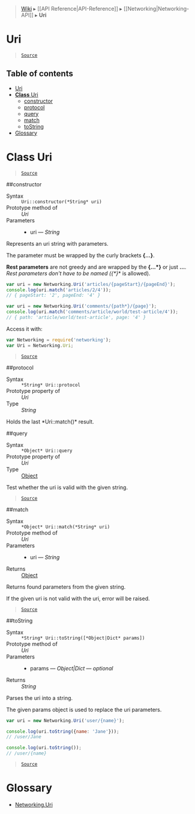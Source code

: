 > [Wiki](Home) ▸ [[API Reference|API-Reference]] ▸ [[Networking|Networking-API]] ▸ **Uri**

# Uri

> [`Source`](/Neft-io/neft/blob/e79ebc2b61607e795a53c22d1577605addf00689/src/networking/uri.litcoffee#uri)

## Table of contents
* [Uri](#uri)
* [**Class** Uri](#class-uri)
  * [constructor](#constructor)
  * [protocol](#protocol)
  * [query](#query)
  * [match](#match)
  * [toString](#tostring)
* [Glossary](#glossary)

# **Class** Uri

> [`Source`](/Neft-io/neft/blob/e79ebc2b61607e795a53c22d1577605addf00689/src/networking/uri.litcoffee#class-uri)

##constructor
<dl><dt>Syntax</dt><dd><code>Uri::constructor(&#x2A;String&#x2A; uri)</code></dd><dt>Prototype method of</dt><dd><i>Uri</i></dd><dt>Parameters</dt><dd><ul><li>uri — <i>String</i></li></ul></dd></dl>
Represents an uri string with parameters.

The parameter must be wrapped by the curly brackets **{…}**.

**Rest parameters** are not greedy and are wrapped by the **{…*}** or just **…***.
Rest parameters don't have to be named (**{*}** is allowed).

```javascript
var uri = new Networking.Uri('articles/{pageStart}/{pageEnd}');
console.log(uri.match('articles/2/4'));
// { pageStart: '2', pageEnd: '4' }

var uri = new Networking.Uri('comments/{path*}/{page}');
console.log(uri.match('comments/article/world/test-article/4'));
// { path: 'article/world/test-article', page: '4' }
```

Access it with:
```javascript
var Networking = require('networking');
var Uri = Networking.Uri;
```

> [`Source`](/Neft-io/neft/blob/e79ebc2b61607e795a53c22d1577605addf00689/src/networking/uri.litcoffee#constructor)

##protocol
<dl><dt>Syntax</dt><dd><code>&#x2A;String&#x2A; Uri::protocol</code></dd><dt>Prototype property of</dt><dd><i>Uri</i></dd><dt>Type</dt><dd><i>String</i></dd></dl>
Holds the last *Uri::match()* result.

##query
<dl><dt>Syntax</dt><dd><code>&#x2A;Object&#x2A; Uri::query</code></dd><dt>Prototype property of</dt><dd><i>Uri</i></dd><dt>Type</dt><dd><a href="/Neft-io/neft/wiki/Utils-API#isobject">Object</a></dd></dl>
Test whether the uri is valid with the given string.

> [`Source`](/Neft-io/neft/blob/e79ebc2b61607e795a53c22d1577605addf00689/src/networking/uri.litcoffee#query)

##match
<dl><dt>Syntax</dt><dd><code>&#x2A;Object&#x2A; Uri::match(&#x2A;String&#x2A; uri)</code></dd><dt>Prototype method of</dt><dd><i>Uri</i></dd><dt>Parameters</dt><dd><ul><li>uri — <i>String</i></li></ul></dd><dt>Returns</dt><dd><a href="/Neft-io/neft/wiki/Utils-API#isobject">Object</a></dd></dl>
Returns found parameters from the given string.

If the given uri is not valid with the uri, error will be raised.

> [`Source`](/Neft-io/neft/blob/e79ebc2b61607e795a53c22d1577605addf00689/src/networking/uri.litcoffee#match)

##toString
<dl><dt>Syntax</dt><dd><code>&#x2A;String&#x2A; Uri::toString([&#x2A;Object|Dict&#x2A; params])</code></dd><dt>Prototype method of</dt><dd><i>Uri</i></dd><dt>Parameters</dt><dd><ul><li>params — <i>Object|Dict</i> — <i>optional</i></li></ul></dd><dt>Returns</dt><dd><i>String</i></dd></dl>
Parses the uri into a string.

The given params object is used to replace the uri parameters.

```javascript
var uri = new Networking.Uri('user/{name}');

console.log(uri.toString({name: 'Jane'}));
// /user/Jane

console.log(uri.toString());
// /user/{name}
```

> [`Source`](/Neft-io/neft/blob/e79ebc2b61607e795a53c22d1577605addf00689/src/networking/uri.litcoffee#tostring)

# Glossary

- [Networking.Uri](#class-uri)


